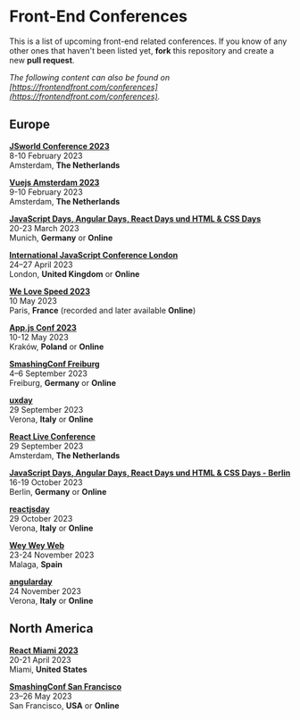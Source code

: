 # Front-End Conferences

This is a list of upcoming front-end related conferences. If you know of any other ones that haven't been listed yet, **fork** this repository and create a new **pull request**.

*The following content can also be found on [https://frontendfront.com/conferences](https://frontendfront.com/conferences).*

## Europe

[**JSworld Conference 2023**](https://jsworldconference.com)  
8-10 February 2023  
Amsterdam, **The Netherlands**

[**Vuejs Amsterdam 2023**](https://vuejs.amsterdam)  
9-10 February 2023  
Amsterdam, **The Netherlands**

[**JavaScript Days, Angular Days, React Days und HTML & CSS Days**](https://javascript-days.de/muenchen/)  
20-23 March 2023  
Munich, **Germany** or **Online**

[**International JavaScript Conference London**](https://javascript-conference.com/london)  
24–27 April 2023  
London, **United Kingdom** or **Online**

[**We Love Speed 2023**](https://www.welovespeed.com/2023/)  
10 May 2023  
Paris, **France** (recorded and later available **Online**)

[**App.js Conf 2023**](https://appjs.co/)  
10-12 May 2023  
Kraków, **Poland** or **Online**

[**SmashingConf Freiburg**](https://smashingconf.com/freiburg-2023/)  
4–6 September 2023  
Freiburg, **Germany** or **Online**

[**uxday**](https://2023.uxday.it/)  
29 September 2023  
Verona, **Italy** or **Online**

[**React Live Conference**](https://reactlive.nl/)  
29 September 2023  
Amsterdam, **The Netherlands**

[**JavaScript Days, Angular Days, React Days und HTML & CSS Days - Berlin**](https://javascript-days.de/berlin/)  
16-19 October 2023  
Berlin, **Germany** or **Online**

[**reactjsday**](https://2023.reactjsday.it/)  
29 October 2023  
Verona, **Italy** or **Online**

[**Wey Wey Web**](https://www.weyweyweb.com/)  
23-24 November 2023  
Malaga, **Spain** 

[**angularday**](https://www.angularday.it/)  
24 November 2023  
Verona, **Italy** or **Online**

## North America

[**React Miami 2023**](https://reactmiami.com)  
20-21 April 2023  
Miami, **United States**

[**SmashingConf San Francisco**](https://smashingconf.com/sf-2023/)  
23–26 May 2023  
San Francisco, **USA** or **Online**
